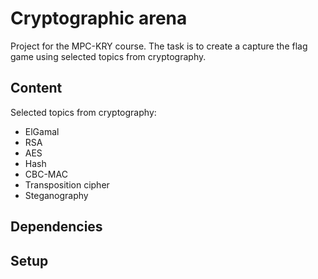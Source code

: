 # Cryptographic arena
Project for the MPC-KRY course. The task is to create a capture the flag game using selected topics from cryptography.
## Content
Selected topics from cryptography:
* ElGamal
* RSA
* AES
* Hash
* CBC-MAC
* Transposition cipher
* Steganography
## Dependencies
## Setup
